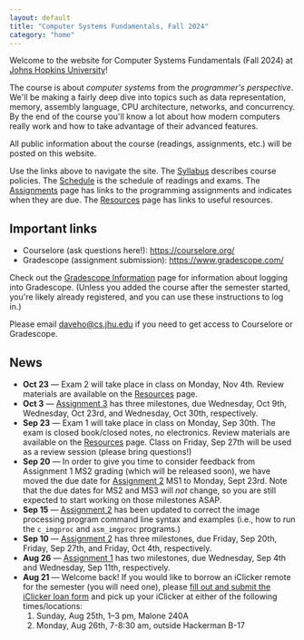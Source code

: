 ```yaml
---
layout: default
title: "Computer Systems Fundamentals, Fall 2024"
category: "home"
---
```


Welcome to the website for Computer Systems Fundamentals (Fall 2024)
at <a href="https://www.jhu.edu/">Johns Hopkins University</a>!

The course is about *computer systems* from the *programmer's
perspective*.  We'll be making a fairly deep dive into topics such
as data representation, memory, assembly language, CPU architecture,
networks, and concurrency.  By the end of the course you'll know a lot
about how modern computers really work and how to take advantage of
their advanced features.

All public information about the course (readings, assignments, etc.) will
be posted on this website.

Use the links above to navigate the site.  The [Syllabus](syllabus.html)
describes course policies. The [Schedule](schedule.html) is the schedule
of readings and exams.  The [Assignments](assignments.html) page has
links to the programming assignments and indicates when they are due.
The [Resources](resources.html) page has links to useful resources.

## Important links

* Courselore (ask questions here!): <https://courselore.org/>
* Gradescope (assignment submission): <https://www.gradescope.com/>

Check out the [Gradescope Information](gradescope.html) page
for information about logging into Gradescope. (Unless you added the
course after the semester started, you're likely already registered,
and you can use these instructions to log in.)

Please email <daveho@cs.jhu.edu> if you need to get access to Courselore or
Gradescope.

## News

* **Oct 23** — Exam 2 will take place in class on Monday, Nov 4th.
  Review materials are available on the [Resources](resources.html) page.
* **Oct 3** — [Assignment 3](assign/assign03.html) has three milestones,
  due Wednesday, Oct 9th, Wednesday, Oct 23rd, and Wednesday, Oct 30th,
  respectively.
* **Sep 23** — Exam 1 will take place in class on Monday, Sep 30th.
  The exam is closed book/closed notes, no electronics. Review materials are
  available on the [Resources](resources.html) page. Class on Friday,
  Sep 27th will be used as a review session (please bring questions!)
* **Sep 20** — In order to give you time to consider feedback from Assignment 1 MS2
  grading (which will be released soon), we have moved the due date for
  [Assignment 2](assign/assign02.html) MS1 to Monday, Sept 23rd. Note that the due
  dates for MS2 and MS3 will *not* change, so you are still expected to start
  working on those milestones ASAP.
* **Sep 15** — [Assignment 2](assign/assign02.html) has been updated to
  correct the image processing program command line syntax and examples
  (i.e., how to run the `c_imgproc` and `asm_imgproc` programs.)
* **Sep 10** — [Assignment 2](assign/assign02.html) has three milestones,
  due Friday, Sep 20th, Friday, Sep 27th, and Friday, Oct 4th, respectively.
* **Aug 26** — [Assignment 1](assign/assign01.html) has two milestones,
  due Wednesday, Sep 4th and Wednesday, Sep 11th, respectively.
* **Aug 21** — Welcome back! If you would like to borrow an iClicker remote
  for the semester (you will need one), please [fill out and submit the
  iClicker loan form](https://forms.gle/JnrDwMocCpMpj4jC6) and
  pick up your iClicker at either of the following times/locations:
  1. Sunday, Aug 25th, 1–3 pm, Malone 240A
  2. Monday, Aug 26th, 7-8:30 am, outside Hackerman B-17
